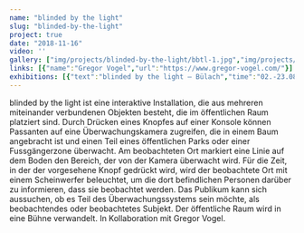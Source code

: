 ```yaml
---
name: "blinded by the light"
slug: "blinded-by-the-light"
project: true
date: "2018-11-16"
video: ''
gallery: ["img/projects/blinded-by-the-light/bbtl-1.jpg","img/projects/blinded-by-the-light/bbtl-3.jpg","img/projects/blinded-by-the-light/bbtl-5.jpg","img/projects/blinded-by-the-light/bbtl-2.jpg","img/projects/blinded-by-the-light/bbtl-4.jpg"]
links: [{"name":"Gregor Vogel","url":"https://www.gregor-vogel.com/"}]
exhibitions: [{"text":"blinded by the light – Bülach","time":"02.-23.08.2019","link":"https://obieta-vogel.com/"},{"text":"Illuminate Festival Zug '18","time":"27.10.-15.11.2018","link":"http://illuminate-festival.ch/"}]
---
```

blinded by the light ist eine interaktive Installation, die aus mehreren miteinander verbundenen Objekten besteht, die im öffentlichen Raum platziert sind. Durch Drücken eines Knopfes auf einer Konsole können Passanten auf eine Überwachungskamera zugreifen, die in einem Baum angebracht ist und einen Teil eines öffentlichen Parks oder einer Fussgängerzone überwacht. Am beobachteten Ort markiert eine Linie auf dem Boden den Bereich, der von der Kamera überwacht wird. Für die Zeit, in der der vorgesehene Knopf gedrückt wird, wird der beobachtete Ort mit einem Scheinwerfer beleuchtet, um die dort befindlichen Personen darüber zu informieren, dass sie beobachtet werden. Das Publikum kann sich aussuchen, ob es Teil des Überwachungssystems sein möchte, als beobachtendes oder beobachtetes Subjekt. Der öffentliche Raum wird in eine Bühne verwandelt. In Kollaboration mit Gregor Vogel.